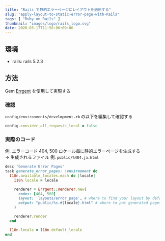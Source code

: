 ```yaml
---
title: "Rails で静的エラーページにレイアウトを適用する"
slug: "apply-layout-to-static-error-page-with-Rails"
tags: [ "Ruby on Rails" ]
thumbnail: "images/logo/rails_logo.svg"
date: 2020-05-17T11:56:06+09:00
---
```


## 環境

* rails: rails 5.2.3

## 方法

Gem [Errgent](https://github.com/route/errgent) を使用して実現する

### 確認

`config/environments/development.rb` の以下を編集して確認する

```rb
config.consider_all_requests_local = false
```

### 実際のコード

例. エラーコード 404, 500 ロケール毎に静的エラーページを生成する  
=> 生成されるファイル 例. `public/%404.ja.html`

```rb:generate_error_pages.rake
desc 'Generate Error Pages'
task generate_error_pages: :environment do
  I18n.available_locales.each do |locale|
    I18n.locale = locale

    renderer = Errgent::Renderer.new(
      codes: [404, 500]
      layout: 'layouts/error_page', # where to find your layout by default
      output: "public/%s.#{locale}.html" # where to put generated pages by default, %s is the replacement for @code
    )

    renderer.render
  end

  I18n.locale = I18n.default_locale
end
```
